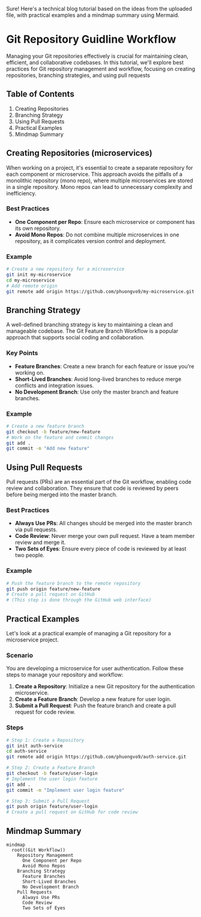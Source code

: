 Sure! Here's a technical blog tutorial based on the ideas from the uploaded file, with practical examples and a mindmap summary using Mermaid.
# Git Repository Guidline Workflow

Managing your Git repositories effectively is crucial for maintaining clean, efficient, and collaborative codebases. In this tutorial, we'll explore best practices for Git repository management and workflow, focusing on creating repositories, branching strategies, and using pull requests

## Table of Contents
1. Creating Repositories
2. Branching Strategy
3. Using Pull Requests
4. Practical Examples
5. Mindmap Summary

## Creating Repositories (microservices)

When working on a project, it's essential to create a separate repository for each component or microservice. This approach avoids the pitfalls of a monolithic repository (mono repo), where multiple microservices are stored in a single repository. Mono repos can lead to unnecessary complexity and inefficiency.

### Best Practices
- **One Component per Repo**: Ensure each microservice or component has its own repository.
- **Avoid Mono Repos**: Do not combine multiple microservices in one repository, as it complicates version control and deployment.

### Example
```bash
# Create a new repository for a microservice
git init my-microservice
cd my-microservice
# Add remote origin
git remote add origin https://github.com/phuongvo9/my-microservice.git
```

## Branching Strategy

A well-defined branching strategy is key to maintaining a clean and manageable codebase. The Git Feature Branch Workflow is a popular approach that supports social coding and collaboration.

### Key Points
- **Feature Branches**: Create a new branch for each feature or issue you're working on.
- **Short-Lived Branches**: Avoid long-lived branches to reduce merge conflicts and integration issues.
- **No Development Branch**: Use only the master branch and feature branches.

### Example
```bash
# Create a new feature branch
git checkout -b feature/new-feature
# Work on the feature and commit changes
git add .
git commit -m "Add new feature"
```

## Using Pull Requests

Pull requests (PRs) are an essential part of the Git workflow, enabling code review and collaboration. They ensure that code is reviewed by peers before being merged into the master branch.

### Best Practices
- **Always Use PRs**: All changes should be merged into the master branch via pull requests.
- **Code Review**: Never merge your own pull request. Have a team member review and merge it.
- **Two Sets of Eyes**: Ensure every piece of code is reviewed by at least two people.

### Example
```bash
# Push the feature branch to the remote repository
git push origin feature/new-feature
# Create a pull request on GitHub
# (This step is done through the GitHub web interface)
```

## Practical Examples

Let's look at a practical example of managing a Git repository for a microservice project.

### Scenario
You are developing a microservice for user authentication. Follow these steps to manage your repository and workflow:

1. **Create a Repository**: Initialize a new Git repository for the authentication microservice.
2. **Create a Feature Branch**: Develop a new feature for user login.
3. **Submit a Pull Request**: Push the feature branch and create a pull request for code review.

### Steps
```bash
# Step 1: Create a Repository
git init auth-service
cd auth-service
git remote add origin https://github.com/phuongvo9/auth-service.git

# Step 2: Create a Feature Branch
git checkout -b feature/user-login
# Implement the user login feature
git add .
git commit -m "Implement user login feature"

# Step 3: Submit a Pull Request
git push origin feature/user-login
# Create a pull request on GitHub for code review
```

## Mindmap Summary

```mermaid
mindmap
  root((Git Workflow))
    Repository Management
      One Component per Repo
      Avoid Mono Repos
    Branching Strategy
      Feature Branches
      Short-Lived Branches
      No Development Branch
    Pull Requests
      Always Use PRs
      Code Review
      Two Sets of Eyes
```